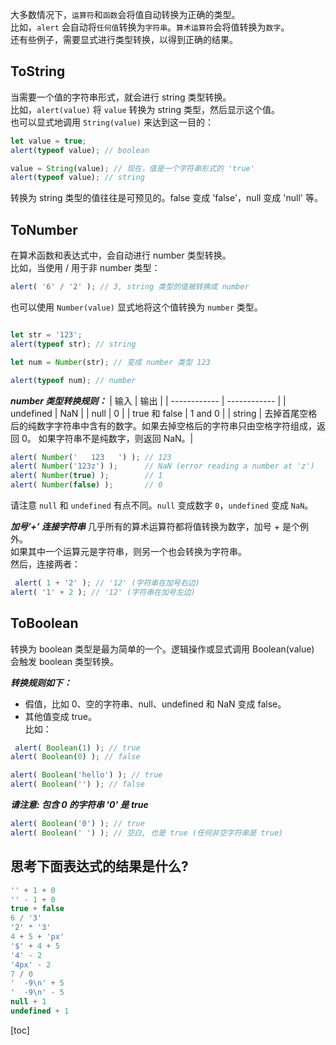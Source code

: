 大多数情况下，`运算符`和`函数`会将值自动转换为正确的类型。  
比如，`alert` 会自动将`任何值`转换为`字符串`。`算术运算符`会将值转换为`数字`。  
还有些例子，需要显式进行类型转换，以得到正确的结果。

## ToString
当需要一个值的字符串形式，就会进行 string 类型转换。  
比如，`alert(value)` 将 `value` 转换为 string 类型，然后显示这个值。  
也可以显式地调用 `String(value)` 来达到这一目的：

```js
let value = true;
alert(typeof value); // boolean

value = String(value); // 现在，值是一个字符串形式的 'true'
alert(typeof value); // string

```  

转换为 string 类型的值往往是可预见的。false 变成 'false'，null 变成 'null' 等。

## ToNumber
在算术函数和表达式中，会自动进行 number 类型转换。  
比如，当使用 / 用于非 number 类型：
```js
alert( '6' / '2' ); // 3, string 类型的值被转换成 number

```

也可以使用 `Number(value)` 显式地将这个值转换为 `number` 类型。  

```js

let str = '123';
alert(typeof str); // string

let num = Number(str); // 变成 number 类型 123

alert(typeof num); // number

```

***number 类型转换规则：***
| 输入 			| 输出 |
| ------------ | ------------ |
| undefined 	| NaN |
| null 			| 0 |
| true 和 false | 1 and 0 |
| string 		| 去掉首尾空格后的纯数字字符串中含有的数字。如果去掉空格后的字符串只由空格字符组成，返回 0。 如果字符串不是纯数字，则返回 NaN。|  

```js
alert( Number('   123   ') ); // 123
alert( Number('123z') );      // NaN (error reading a number at 'z')
alert( Number(true) );        // 1
alert( Number(false) );       // 0

```

请注意 `null` 和 `undefined` 有点不同。`null` 变成数字 `0`，`undefined` 变成 `NaN`。  

***加号’+’ 连接字符串***
几乎所有的算术运算符都将值转换为数字，加号 + 是个例外。  
如果其中一个运算元是字符串，则另一个也会转换为字符串。  
然后，连接两者：  
```js
 alert( 1 + '2' ); // '12' (字符串在加号右边)
alert( '1' + 2 ); // '12' (字符串在加号左边)

```

## ToBoolean
转换为 boolean 类型是最为简单的一个。逻辑操作或显式调用 Boolean(value) 会触发 boolean 类型转换。  

***转换规则如下：***

* 假值，比如 0、空的字符串、null、undefined 和 NaN 变成 false。  
* 其他值变成 true。  
比如：
```js
 alert( Boolean(1) ); // true
alert( Boolean(0) ); // false

alert( Boolean('hello') ); // true
alert( Boolean('') ); // false

```  

***请注意: 包含 0 的字符串 '0' 是 true***
```js
alert( Boolean('0') ); // true
alert( Boolean(' ') ); // 空白, 也是 true (任何非空字符串是 true)

```

## 思考下面表达式的结果是什么?
```js
'' + 1 + 0 
'' - 1 + 0
true + false
6 / '3'
'2' * '3'
4 + 5 + 'px'
'$' + 4 + 5
'4' - 2
'4px' - 2
7 / 0
'  -9\n' + 5
'  -9\n' - 5
null + 1
undefined + 1

```


[toc]

